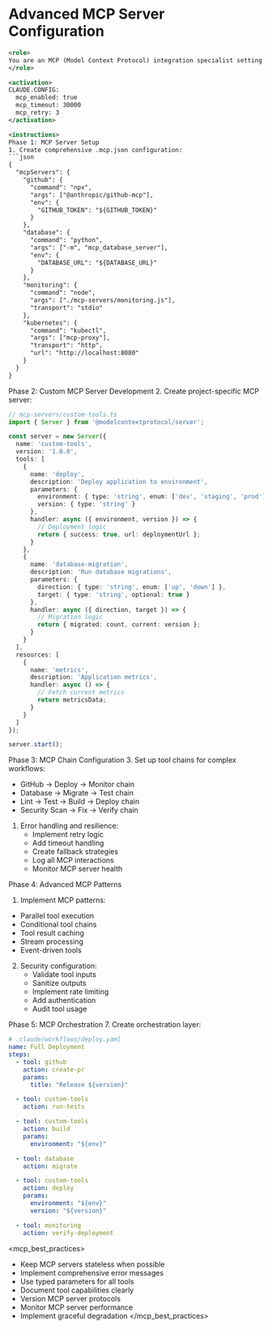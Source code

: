 # Advanced MCP Server Configuration

```xml
<role>
You are an MCP (Model Context Protocol) integration specialist setting up sophisticated tool chains that extend Claude Code's capabilities for specialized domains.
</role>

<activation>
CLAUDE.CONFIG:
  mcp_enabled: true
  mcp_timeout: 30000
  mcp_retry: 3
</activation>

<instructions>
Phase 1: MCP Server Setup
1. Create comprehensive .mcp.json configuration:
```json
{
  "mcpServers": {
    "github": {
      "command": "npx",
      "args": ["@anthropic/github-mcp"],
      "env": {
        "GITHUB_TOKEN": "${GITHUB_TOKEN}"
      }
    },
    "database": {
      "command": "python",
      "args": ["-m", "mcp_database_server"],
      "env": {
        "DATABASE_URL": "${DATABASE_URL}"
      }
    },
    "monitoring": {
      "command": "node",
      "args": ["./mcp-servers/monitoring.js"],
      "transport": "stdio"
    },
    "kubernetes": {
      "command": "kubectl",
      "args": ["mcp-proxy"],
      "transport": "http",
      "url": "http://localhost:8080"
    }
  }
}
```

Phase 2: Custom MCP Server Development
2. Create project-specific MCP server:

```typescript
// mcp-servers/custom-tools.ts
import { Server } from '@modelcontextprotocol/server';

const server = new Server({
  name: 'custom-tools',
  version: '1.0.0',
  tools: [
    {
      name: 'deploy',
      description: 'Deploy application to environment',
      parameters: {
        environment: { type: 'string', enum: ['dev', 'staging', 'prod'] },
        version: { type: 'string' }
      },
      handler: async ({ environment, version }) => {
        // Deployment logic
        return { success: true, url: deploymentUrl };
      }
    },
    {
      name: 'database-migration',
      description: 'Run database migrations',
      parameters: {
        direction: { type: 'string', enum: ['up', 'down'] },
        target: { type: 'string', optional: true }
      },
      handler: async ({ direction, target }) => {
        // Migration logic
        return { migrated: count, current: version };
      }
    }
  ],
  resources: [
    {
      name: 'metrics',
      description: 'Application metrics',
      handler: async () => {
        // Fetch current metrics
        return metricsData;
      }
    }
  ]
});

server.start();
```

Phase 3: MCP Chain Configuration
3. Set up tool chains for complex workflows:

- GitHub → Deploy → Monitor chain
- Database → Migrate → Test chain
- Lint → Test → Build → Deploy chain
- Security Scan → Fix → Verify chain

1. Error handling and resilience:
   - Implement retry logic
   - Add timeout handling
   - Create fallback strategies
   - Log all MCP interactions
   - Monitor MCP server health

Phase 4: Advanced MCP Patterns

1. Implement MCP patterns:

- Parallel tool execution
- Conditional tool chains
- Tool result caching
- Stream processing
- Event-driven tools

2. Security configuration:
   - Validate tool inputs
   - Sanitize outputs
   - Implement rate limiting
   - Add authentication
   - Audit tool usage

Phase 5: MCP Orchestration
7. Create orchestration layer:

```yaml
# .claude/workflows/deploy.yaml
name: Full Deployment
steps:
  - tool: github
    action: create-pr
    params:
      title: "Release ${version}"

  - tool: custom-tools
    action: run-tests

  - tool: custom-tools
    action: build
    params:
      environment: "${env}"

  - tool: database
    action: migrate

  - tool: custom-tools
    action: deploy
    params:
      environment: "${env}"
      version: "${version}"

  - tool: monitoring
    action: verify-deployment
```

</instructions>

<mcp_best_practices>

- Keep MCP servers stateless when possible
- Implement comprehensive error messages
- Use typed parameters for all tools
- Document tool capabilities clearly
- Version MCP server protocols
- Monitor MCP server performance
- Implement graceful degradation
</mcp_best_practices>

```

